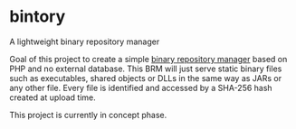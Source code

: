 # bintory
A lightweight binary repository manager

Goal of this project to create a simple [binary repository manager](https://en.wikipedia.org/wiki/Binary_repository_manager) based on PHP and no external database. This BRM will just serve static binary files such as executables, shared objects or DLLs in the same way as JARs or any other file. Every file is identified and accessed by a SHA-256 hash created at upload time.

This project is currently in concept phase.
